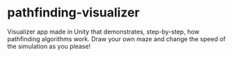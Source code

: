 # pathfinding-visualizer
Visualizer app made in Unity that demonstrates, step-by-step, how pathfinding algorithms work. Draw your own maze and change the speed of the simulation as you please!
